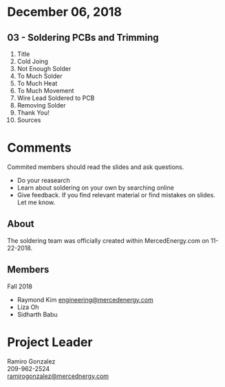 # December 06, 2018
## 03 - Soldering PCBs and Trimming 
1. Title
2. Cold Joing
3. Not Enough Solder 
4. To Much Solder
5. To Much Heat
6. To Much Movement 
7. Wire Lead Soldered to PCB
8. Removing Solder 
9. Thank You!
10. Sources  
# Comments 
Commited members should read the slides and ask questions. 
- Do your reasearch
- Learn about soldering on your own by searching online
- Give feedback. If you find relevant material or find mistakes on slides. Let me know. 
## About 
The soldering team was officially created within MercedEnergy.com on 11-22-2018. 
## Members 
Fall 2018 
- Raymond Kim 
  engineering@mercedenergy.com
- Liza Oh 
- Sidharth Babu
# Project Leader 
Ramiro Gonzalez <br> 
209-962-2524 <br> 
ramirogonzalez@mercednergy.com <br> 
